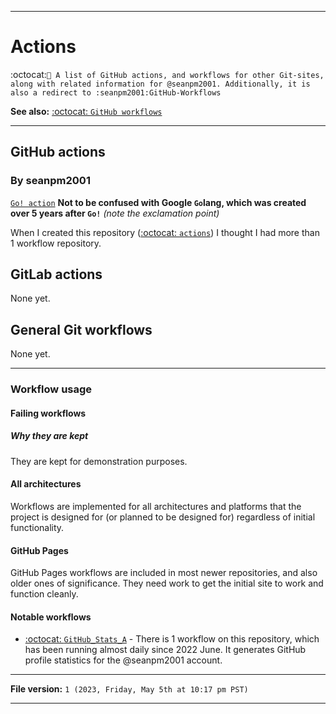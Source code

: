 
***

# Actions

:octocat:`🌊️ A list of GitHub actions, and workflows for other Git-sites, along with related information for @seanpm2001. Additionally, it is also a redirect to :seanpm2001:GitHub-Workflows`

**See also:** [:octocat: `GitHub workflows`](https://github.com/seanpm2001/GitHub-Workflows/)

***

## GitHub actions

### By seanpm2001

[`Go! action`](https://github.com/seanpm2001/Setup-Go2004-GitHubAction/) **Not to be confused with Google `Go`lang, which was created over 5 years after `Go!`** _(note the exclamation point)_

When I created this repository ([:octocat: `actions`](https://github.com/seanpm2001/Actions/)) I thought I had more than 1 workflow repository.

## GitLab actions

None yet.

## General Git workflows

None yet.

***

### Workflow usage

#### Failing workflows

##### Why they are kept

They are kept for demonstration purposes.

#### All architectures

Workflows are implemented for all architectures and platforms that the project is designed for (or planned to be designed for) regardless of initial functionality.

#### GitHub Pages

GitHub Pages workflows are included in most newer repositories, and also older ones of significance. They need work to get the initial site to work and function cleanly.

#### Notable workflows

- [:octocat: `GitHub_Stats_A`](https://github.com/seanpm2001/GitHub_Stats_A/) - There is 1 workflow on this repository, which has been running almost daily since 2022 June. It generates GitHub profile statistics for the @seanpm2001 account.

***

**File version:** `1 (2023, Friday, May 5th at 10:17 pm PST)`

***
